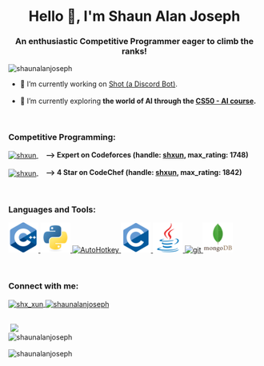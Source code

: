 <h1 align="center">Hello 👋, I'm Shaun Alan Joseph</h1>
<h3 align="center">An enthusiastic Competitive Programmer eager to climb the ranks!</h3>

<p align="left">
    <img src="https://komarev.com/ghpvc/?username=shaunalanjoseph&label=Profile%20views&color=0ec82d&style=plastic" alt="shaunalanjoseph" />
</p>

- 🔭 I’m currently working on [Shot (a Discord Bot)](https://github.com/ShaunAlanJoseph/Shot).
<br><br>
- 🌱 I’m currently exploring **the world of AI through the [CS50 - AI course](https://www.edx.org/learn/artificial-intelligence/harvard-university-cs50-s-introduction-to-artificial-intelligence-with-python).**
<br>
<h3 align="left">Competitive Programming:</h3>
<p align="left">
    <a href="https://codeforces.com/profile/shxun" target="_blank">
        <img align="center" src="https://raw.githubusercontent.com/rahuldkjain/github-profile-readme-generator/master/src/images/icons/Social/codeforces.svg" alt="shxun" height="60" width="60"/>
    </a><strong style="padding-left: 15px"> --> Expert on Codeforces (handle: <a href="https://codeforces.com/profile/shxun" target="_blank">shxun</a>, max_rating: 1748)</strong>
    <br><br>
    <a href="https://codechef.com/users/shxun" target="_blank">
        <img align="center" src="https://avatars.githubusercontent.com/u/11960354" alt="shxun" height="60" width="60"/>
    </a><strong style="padding-left: 15px"> --> 4 Star on CodeChef (handle: <a href="https://www.codechef.com/users/shxun" target="_blank">shxun</a>, max_rating: 1842)</strong>
</p>
<br>
<h3 align="left">Languages and Tools:</h3>
<p align="left">

<a href="https://www.w3schools.com/cpp/" target="_blank" rel="noreferrer">
    <img src="https://raw.githubusercontent.com/devicons/devicon/master/icons/cplusplus/cplusplus-original.svg" alt="cplusplus" width="60" height="60"/>
</a>

<a href="https://www.python.org" target="_blank" rel="noreferrer">
    <img src="https://raw.githubusercontent.com/devicons/devicon/master/icons/python/python-original.svg" alt="python" width="60" height="60"/>
</a>

<a href="https://www.autohotkey.com" target="_blank" rel="roreferrer">
    <img src="https://karmanivero.us/assets/images/logo-autohotkey.png" alt="AutoHotkey" width="60" height="60"/>
</a>

<a href="https://www.cprogramming.com/" target="_blank" rel="noreferrer">
    <img src="https://raw.githubusercontent.com/devicons/devicon/master/icons/c/c-original.svg" alt="c" width="60" height="60"/>
</a>

<a href="https://www.java.com" target="_blank" rel="noreferrer">
    <img src="https://raw.githubusercontent.com/devicons/devicon/master/icons/java/java-original.svg" alt="java" width="60" height="60"/>
</a>

<a href="https://git-scm.com/" target="_blank" rel="noreferrer">
    <img src="https://www.vectorlogo.zone/logos/git-scm/git-scm-icon.svg" alt="git" width="60" height="60"/>
</a>

<a href="https://www.mongodb.com/" target="_blank" rel="noreferrer">
    <img src="https://raw.githubusercontent.com/devicons/devicon/master/icons/mongodb/mongodb-original-wordmark.svg" alt="mongodb" width="60" height="60"/>
</a>
</p>
<br>
<h3 align="left">Connect with me:</h3>
<p align="left">
    <a href="https://discord.com/users/693839316274774018" target="_blank">
        <img align="center" src="https://assets-global.website-files.com/6257adef93867e50d84d30e2/636e0a6a49cf127bf92de1e2_icon_clyde_blurple_RGB.png" alt="shx_xun" width="60"/>
    </a>
    <a href="https://linkedin.com/in/shaunalanjoseph" target="_blank">
        <img align="center" src="https://raw.githubusercontent.com/rahuldkjain/github-profile-readme-generator/master/src/images/icons/Social/linked-in-alt.svg" alt="shaunalanjoseph" width="55"/>
    </a>
</p>
<br>
<img src="https://imgur.com/jSj05Yy.gif" align="right" width=500>

<p>
    <img align="center" src="https://github-readme-stats.vercel.app/api/top-langs?username=shaunalanjoseph&show_icons=true&locale=en&layout=compact" alt="shaunalanjoseph" />
</p>

<p>
    <img align="center" src="https://github-readme-streak-stats.herokuapp.com/?user=shaunalanjoseph&" alt="shaunalanjoseph" />
</p>
